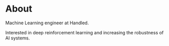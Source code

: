 # About

Machine Learning engineer at Handled. 

Interested in deep reinforcement learning and increasing the robustness of AI systems. 
